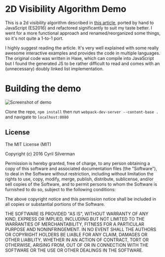 # 2D Visibility Algorithm Demo

This is a 2d visibility algorithm described in [this article](http://www.redblobgames.com/articles/visibility/), ported by hand to JavaScript (ES2016) and refactored significantly to suit my taste better. I went for a more functional approach and renamed/reorganized some things, so it's not quite a 1-to-1 port.

I highly suggest reading the article. It's very well explained with some really awesome interactive examples and provides the code in multiple languages. The original code was written in Haxe, which can compile into JavaScript but I found the generated JS to be rather difficult to read and comes with an (unnecessary) doubly linked list implementation.

# Building the demo

![Screenshot of demo](http://i.imgur.com/PIljyGJ.png)

Clone the repo, `npm install` then run `webpack-dev-server --content-base .` and navigate to `localhost:8080`

## License

The MIT License (MIT)

Copyright (c) 2016 Cyril Silverman

Permission is hereby granted, free of charge, to any person obtaining a copy of this software and associated documentation files (the "Software"), to deal in the Software without restriction, including without limitation the rights to use, copy, modify, merge, publish, distribute, sublicense, and/or sell copies of the Software, and to permit persons to whom the Software is furnished to do so, subject to the following conditions:

The above copyright notice and this permission notice shall be included in all copies or substantial portions of the Software.

THE SOFTWARE IS PROVIDED "AS IS", WITHOUT WARRANTY OF ANY KIND, EXPRESS OR IMPLIED, INCLUDING BUT NOT LIMITED TO THE WARRANTIES OF MERCHANTABILITY, FITNESS FOR A PARTICULAR PURPOSE AND NONINFRINGEMENT. IN NO EVENT SHALL THE AUTHORS OR COPYRIGHT HOLDERS BE LIABLE FOR ANY CLAIM, DAMAGES OR OTHER LIABILITY, WHETHER IN AN ACTION OF CONTRACT, TORT OR OTHERWISE, ARISING FROM, OUT OF OR IN CONNECTION WITH THE SOFTWARE OR THE USE OR OTHER DEALINGS IN THE SOFTWARE.
